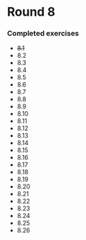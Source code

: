 # Round 8

### Completed exercises


* ~~8.1~~
* 8.2
* 8.3
* 8.4
* 8.5
* 8.6
* 8.7
* 8.8
* 8.9
* 8.10
* 8.11
* 8.12
* 8.13
* 8.14
* 8.15
* 8.16
* 8.17
* 8.18
* 8.19
* 8.20
* 8.21
* 8.22
* 8.23
* 8.24
* 8.25
* 8.26
